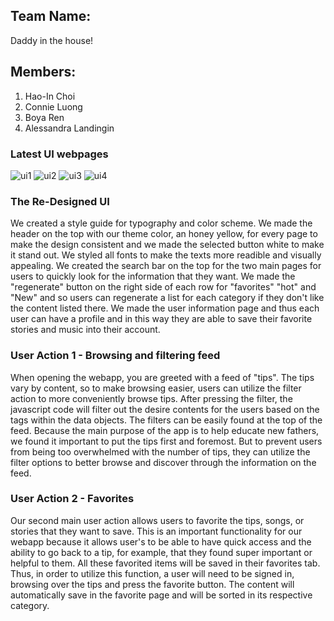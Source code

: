 ## Team Name: 
Daddy in the house!

## Members: 
1. Hao-In Choi
2. Connie Luong 
3. Boya Ren 
4. Alessandra Landingin

### Latest UI webpages
![ui1](screenshots/feed)
![ui2](screenshots/bedtime1)
![ui3](screenshots/bedtime2)
![ui4](screenshots/login)

### The Re-Designed UI
We created a style guide for typography and color scheme. We made the header on the top with our theme color, an honey yellow, for every page to make the design consistent and we made the selected button white to make it stand out. We styled all fonts to make the texts more readible and visually appealing. We created the search bar on the top for the two main pages for users to quickly look for the information that they want. 
We made the "regenerate" button on the right side of each row for "favorites" "hot" and "New" and so users can regenerate a list for each category if they don't like the content listed there.
We made the user information page and thus each user can have a profile and in this way they are able to save their favorite stories and music into their account.

### User Action 1 - Browsing and filtering feed
When opening the webapp, you are greeted with a feed of "tips". The tips vary by content, so to make browsing easier, users can utilize the filter action to more conveniently browse tips. After pressing the filter, the javascript code will filter out the desire contents for the users based on the tags within the data objects. The filters can be easily found at the top of the feed. Because the main purpose of the app is to help educate new fathers, we found it important to put the tips first and foremost. But to prevent users from being too overwhelmed with the number of tips, they can utilize the filter options to better browse and discover through the information on the feed. 

### User Action 2 - Favorites
Our second main user action allows users to favorite the tips, songs, or stories that they want to save. This is an important functionality for our webapp because it allows user's to be able to have quick access and the ability to go back to a tip, for example, that they found super important or helpful to them.  All these favorited items will be saved in their favorites tab. Thus, in order to utilize this function, a user will need to be signed in, browsing over the tips and press the favorite button. The content will automatically save in the favorite page and will be sorted in its respective category.
